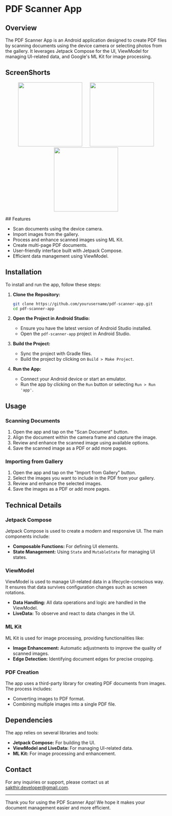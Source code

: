 # PDF Scanner App

## Overview

The PDF Scanner App is an Android application designed to create PDF files by scanning documents using the device camera or selecting photos from the gallery. It leverages Jetpack Compose for the UI, ViewModel for managing UI-related data, and Google's ML Kit for image processing.

## ScreenShorts

<p align="center">
    <img src="https://github.com/Sakthi-Developer/PDFScanner/assets/109301864/b9976591-269a-46e5-befd-53747f26a5f3" width="200" style="margin: 0 10px;">
    <img src="https://github.com/Sakthi-Developer/PDFScanner/assets/109301864/229f8418-897e-4e9e-be16-0d9c9935a825" width="200" style="margin: 0 10px;">
    <img src="https://github.com/Sakthi-Developer/PDFScanner/assets/109301864/16b8e12d-81c5-4869-8993-d9b1d6f9e57a" width="200" style="margin: 0 10px;">
</p>
## Features

- Scan documents using the device camera.
- Import images from the gallery.
- Process and enhance scanned images using ML Kit.
- Create multi-page PDF documents.
- User-friendly interface built with Jetpack Compose.
- Efficient data management using ViewModel.

## Installation

To install and run the app, follow these steps:

1. **Clone the Repository:**
   ```bash
   git clone https://github.com/yourusername/pdf-scanner-app.git
   cd pdf-scanner-app
   ```

2. **Open the Project in Android Studio:**
   - Ensure you have the latest version of Android Studio installed.
   - Open the `pdf-scanner-app` project in Android Studio.

3. **Build the Project:**
   - Sync the project with Gradle files.
   - Build the project by clicking on `Build > Make Project`.

4. **Run the App:**
   - Connect your Android device or start an emulator.
   - Run the app by clicking on the `Run` button or selecting `Run > Run 'app'`.

## Usage

### Scanning Documents

1. Open the app and tap on the "Scan Document" button.
2. Align the document within the camera frame and capture the image.
3. Review and enhance the scanned image using available options.
4. Save the scanned image as a PDF or add more pages.

### Importing from Gallery

1. Open the app and tap on the "Import from Gallery" button.
2. Select the images you want to include in the PDF from your gallery.
3. Review and enhance the selected images.
4. Save the images as a PDF or add more pages.

## Technical Details

### Jetpack Compose

Jetpack Compose is used to create a modern and responsive UI. The main components include:

- **Composable Functions:** For defining UI elements.
- **State Management:** Using `State` and `MutableState` for managing UI states.

### ViewModel

ViewModel is used to manage UI-related data in a lifecycle-conscious way. It ensures that data survives configuration changes such as screen rotations.

- **Data Handling:** All data operations and logic are handled in the ViewModel.
- **LiveData:** To observe and react to data changes in the UI.

### ML Kit

ML Kit is used for image processing, providing functionalities like:

- **Image Enhancement:** Automatic adjustments to improve the quality of scanned images.
- **Edge Detection:** Identifying document edges for precise cropping.

### PDF Creation

The app uses a third-party library for creating PDF documents from images. The process includes:

- Converting images to PDF format.
- Combining multiple images into a single PDF file.

## Dependencies

The app relies on several libraries and tools:

- **Jetpack Compose:** For building the UI.
- **ViewModel and LiveData:** For managing UI-related data.
- **ML Kit:** For image processing and enhancement.

## Contact

For any inquiries or support, please contact us at [sakthir.developer@gmail.com](mailto:sakthir.developer@gmail.com).

---

Thank you for using the PDF Scanner App! We hope it makes your document management easier and more efficient.
